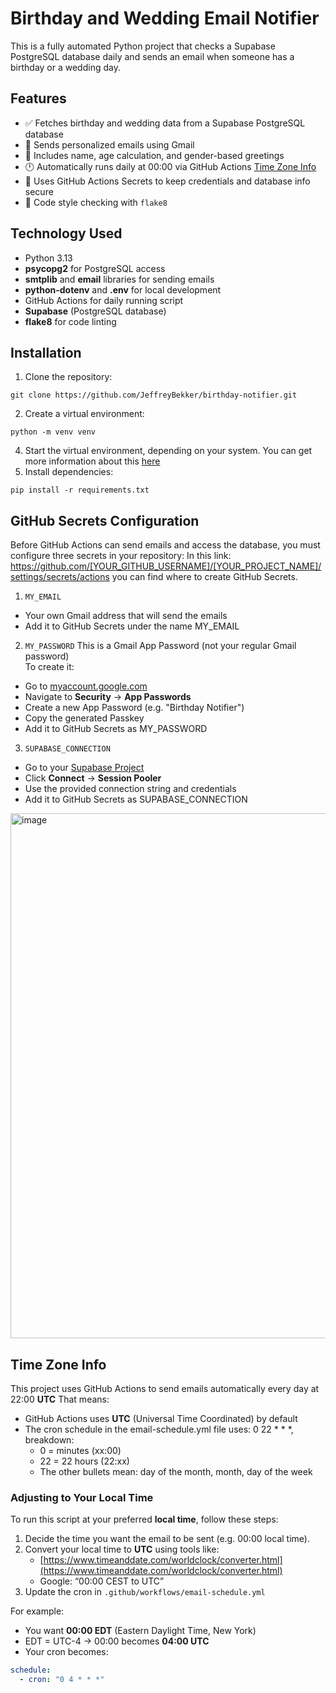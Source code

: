 # Birthday and Wedding Email Notifier 

This is a fully automated Python project that checks a Supabase PostgreSQL database daily and sends an email when someone has a birthday or a wedding day.

## Features 

- ✅ Fetches birthday and wedding data from a Supabase PostgreSQL database
- 📧 Sends personalized emails using Gmail
- 🧠 Includes name, age calculation, and gender-based greetings
- 🕛 Automatically runs daily at 00:00 via GitHub Actions [Time Zone Info](#time-zone-info)
- 🔐 Uses GitHub Actions Secrets to keep credentials and database info secure
- 🧹 Code style checking with `flake8`

## Technology Used 
- Python 3.13
- **psycopg2** for PostgreSQL access
- **smtplib** and **email** libraries for sending emails
- **python-dotenv** and **.env** for local development
- GitHub Actions for daily running script
- **Supabase** (PostgreSQL database)
- **flake8** for code linting

## Installation

1. Clone the repository:
```
git clone https://github.com/JeffreyBekker/birthday-notifier.git
```
2. Create a virtual environment:
```
python -m venv venv
```
4. Start the virtual environment, depending on your system. You can get more information about this [here](https://docs.python.org/3/tutorial/venv.html)
5. Install dependencies:
```
pip install -r requirements.txt
```

## GitHub Secrets Configuration
Before GitHub Actions can send emails and access the database, you must configure three secrets in your repository:
In this link: https://github.com/[YOUR_GITHUB_USERNAME]/[YOUR_PROJECT_NAME]/settings/secrets/actions you can find where to create GitHub Secrets.

1. `MY_EMAIL`
* Your own Gmail address that will send the emails
* Add it to GitHub Secrets under the name MY_EMAIL
2. `MY_PASSWORD`
This is a Gmail App Password (not your regular Gmail password)<br>
To create it:
* Go to [myaccount.google.com](https://myaccount.google.com/)
* Navigate to **Security** -> **App Passwords**
* Create a new App Password (e.g. "Birthday Notifier")
* Copy the generated Passkey
* Add it to GitHub Secrets as MY_PASSWORD
3. `SUPABASE_CONNECTION`
* Go to your [Supabase Project](https://app.supabase.com)
* Click **Connect**  -> **Session Pooler**
* Use the provided connection string and credentials
* Add it to GitHub Secrets as SUPABASE_CONNECTION

<img width="1232" height="840" alt="image" src="https://github.com/user-attachments/assets/5155bbe1-b403-443c-9ac7-e4f64e2f90c6" />


## Time Zone Info
This project uses GitHub Actions to send emails automatically every day at 22:00 **UTC**
That means:
* GitHub Actions uses **UTC** (Universal Time Coordinated) by default
* The cron schedule in the email-schedule.yml file uses: 0 22 * * *, breakdown:
  * 0 = minutes (xx:00)
  * 22 = 22 hours (22:xx)
  * The other bullets mean: day of the month, month, day of the week

### Adjusting to Your Local Time
To run this script at your preferred **local time**, follow these steps:

1. Decide the time you want the email to be sent (e.g. 00:00 local time).
2. Convert your local time to **UTC** using tools like:
   - [https://www.timeanddate.com/worldclock/converter.html](https://www.timeanddate.com/worldclock/converter.html)
   - Google: “00:00 CEST to UTC”
3. Update the cron in `.github/workflows/email-schedule.yml`

For example:
- You want **00:00 EDT** (Eastern Daylight Time, New York)
- EDT = UTC-4 → 00:00 becomes **04:00 UTC**
- Your cron becomes:

```yaml
schedule:
  - cron: "0 4 * * *"

